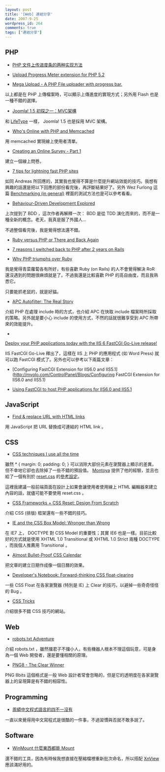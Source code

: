```yaml
---
layout: post
title: '[Web] 連結分享'
date: 2007-9-25
wordpress_id: 264
comments: true
tags: ["連結分享"]
---
```


<!--more-->
## PHP

* [PHP 文件上传进度条的两种实现方法](http://phpv.net/html/1565.html)

* [Upload Progress Meter extension for PHP 5.2](http://blog.liip.ch/archive/2006/09/10/upload-progress-meter-extension-for-php-5-2.html)

* [Mega Upload - A PHP File uploader with progress bar.](http://www.raditha.com/php/progress.php)

以上都是在 PHP 上傳檔案時，可以顯示上傳進度的實現方式；另外用 Flash 也是一種不錯的選擇。

* [Joomla! 1.5 初探之一：MVC架構](http://eddychang.blogspot.com/2007/09/joomla-15-mvc.html)

和 [LifeType](http://www.lifetype.org.tw/) 一樣， Joomla! 1.5 也是採用 MVC 架構。

* [Who's Online with PHP and Memcached](http://www.deshong.net/?p=46)

用 memcached 實現線上使用者清單。

* [Creating an Online Survey - Part 1](http://www.phpbuilder.com/columns/patterson20051018.php3)

建立一個線上問卷。

* [7 tips for lightning fast PHP sites](http://torrentialwebdev.com/blog/archives/116-7-tips-for-lightning-fast-PHP-sites.html)

如同 Andreas  所回應的，其實我也覺得不算是什麼提升網站效能的技巧。我想有興趣的話還是把以下回應的部份看完後，再評斷結果好了。另外 Wez Furlong 這篇 [Benchmarking (in general)](http://netevil.org/blog/2005/sep/benchmarking-in-general) 裡面的測試方法也是可以參考看看。 

* [Behaviour-Driven Development Explored](http://blog.astrumfutura.com/archives/307-Behaviour-Driven-Development-Explored.html)

上次提到了 BDD ，這次作者再解釋一次： BDD 是從 TDD 演化而來的，而不是一種全新的概念。老天，我真是服了外國人...

不過整個看完後，我是覺得想法還不錯。

* [Ruby versus PHP or There and Back Again](http://www.procata.com/blog/archives/2007/09/23/ruby-versus-php-or-there-and-back-again/) 

* [7 reasons I switched back to PHP after 2 years on Rails](http://www.oreillynet.com/ruby/blog/2007/09/7_reasons_i_switched_back_to_p_1.html)

* [Why PHP triumphs over Ruby](http://terrychay.com/blog/article/php-ruby-evil-good.shtml)

我是覺得青菜蘿蔔各有所好，有些喜歡 Ruby (on Rails) 的人不會覺得解決 RoR 還沒遇到的問題很麻煩就是了。不過我還是比較喜歡 PHP 的高自由度，而且我熟悉它。

只要能抓老鼠的，就是好貓。

* [APC Autofilter: The Real Story](http://t3.dotgnu.info/blog/php/demystifying-autofilter.html)

介紹 PHP 在處理 include 時的方式，也介紹 APC 在快取 include 檔案時所採取的策略。另外就是要小心 include 的使用方式，不然的話就很難享受到 APC 所帶來的效能提升。

* 

[Deploy your PHP applications today with the IIS 6 FastCGI Go-Live release!](http://mvolo.com/blogs/serverside/archive/2007/09/24/Deploy-your-PHP-applications-today-with-the-IIS-6-FastCGI-Go_2D00_Live-release_2100_.aspx)

 IIS FastCGI Go-Live 釋出了，這樣在 IIS 上 PHP 的應用程式 (如 Word Press) 就可以跑 FastCGI 模式了。另外也可以參考以下兩篇文章：


* [Configuring FastCGI Extension for IIS6.0 and IIS5.1](http://mvolo.com/ControlPanel/Blogs/Configuring FastCGI Extension for IIS6.0 and IIS5.1)

* [Using FastCGI to host PHP applications for IIS6.0 and IIS5.1](http://www.iis.net/articles/view.aspx/IIS7/Hosting-Web-Applications/PHP/Using-FastCGI-to-Host-PHP-Applications-on-IIS-6-0-)





## JavaScript

* [Find &amp; replace URL with HTML links](http://blog.hedgerwow.com/2007/09/21/find-replace-url-with-html-links/)

用 JavaScript 把 URL 替換成可連結的 HTML link 。 



## CSS

* [CSS techniques I use all the time](http://www.christianmontoya.com/2007/02/01/css-techniques-i-use-all-the-time/)

雖然 * { margin: 0; padding: 0; } 可以消除大部份元素在瀏覽器上顯示的差異，但不幸地它卻也去除掉了一些不錯的預設值。 [Montoya](http://www.christianmontoya.com/me/) 提供了他的經驗，並且也給了一個有別於 [reset.css](http://developer.yahoo.com/yui/reset/) 的[參考設定](http://lab.christianmontoya.com/initial-css/initial.css)。

這裡我建議一般前端頁面在設計上如果會讓使用者使用線上 HTML 編輯器來建立內容的話，就儘可能不要使用 reset.css 。 

* [CSS Frameworks + CSS Reset: Design From Scratch](http://www.smashingmagazine.com/2007/09/21/css-frameworks-css-reset-design-from-scratch/)

介紹 CSS (排版) 框架還有一些不錯的技巧。

* [IE and the CSS Box Model: Wronger than Wrong](http://stuffthathappens.com/blog/2007/09/12/ie-and-the-css-box-model-wronger-than-wrong/)

在 IE7 上， DOCTYPE 對 CSS Model 的重要性；其實 IE6 也是一樣。目前比較好的方式就是使用 XHTML 1.0 Transitional 或 XHTML 1.0 Strict 兩種 DOCTYPE ，而我個人推薦用 Transitional 。

* [Almost Bullet-Proof CSS Calendar](http://stuffthathappens.com/blog/2007/09/17/almost-bullet-proof-css-calendar/)

把文章的建立日期作成像一個日曆的效果。

* [Developer's Notebook: Forward-thinking CSS float-clearing](http://blogs.pathf.com/agileajax/2007/09/developers-note.html)

一些 CSS Float 在各家瀏覽器 (特別是 IE) 上 Clear 的技巧，以避掉一些奇奇怪怪的 Bug 。

* [CSS Tricks](http://css-tricks.com/)

介紹很多不錯 CSS 技巧的網站。 



## Web

* [robots.txt Adventure](http://www.nextthing.org/archives/2007/03/12/robotstxt-adventure)

介紹 robots.txt ，雖然擋君子不擋小人，有些機器人根本不理這個玩意，可是身為一個 Web 開發者，還是要懂相關的原理。 

* [PNG8 - The Clear Winner](http://www.sitepoint.com/blogs/2007/09/18/png8-the-clear-winner/)

PNG 8bits 這個格式是一般 Web 設計者常會忽略的，但是它的透明度在各家瀏覽器上的呈現算是有不錯的相容性。 



## Programming

* [周蟒中文程式語言的四不一沒有](http://inet6.blogspot.com/2007/09/blog-post_22.html)

一直以來覺得用中文寫程式是很酷的一件事，不過習慣與否就不敢多說了。



## Software

* [WinMount 什麼東西都能 Mount](http://blog.roodo.com/chhuang/archives/4174597.html)

還不錯的工具，因為有時候我想直接在壓縮檔裡重新批次命名，所以搭配 [XnView](http://www.xnview.com/) 應該滿好用的。 



